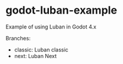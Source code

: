# godot-luban-example
Example of using Luban in Godot 4.x

Branches:
- classic: Luban classic
- next: Luban Next
